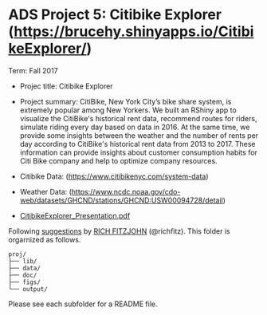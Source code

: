 # ADS Project 5: Citibike Explorer (https://brucehy.shinyapps.io/CitibikeExplorer/)

Term: Fall 2017

+ Projec title: Citibike Explorer 

+ Project summary: CitiBike, New York City’s bike share system, is extremely popular among New Yorkers. We built an RShiny app to visualize the CitiBike's historical rent data, recommend routes for riders, simulate riding every day based on data in 2016. At the same time, we provide some insights between the weather and the number of rents per day according to CitiBike's historical rent data from 2013 to 2017. These information can provide insights about customer consumption habits for Citi Bike company and help to optimize company resources.

+ Citibike Data: (https://www.citibikenyc.com/system-data)
+ Weather Data: (https://www.ncdc.noaa.gov/cdo-web/datasets/GHCND/stations/GHCND:USW00094728/detail)
+ [CitibikeExplorer_Presentation.pdf](CitibikeExplorer_Presentation.pdf)
	
Following [suggestions](http://nicercode.github.io/blog/2013-04-05-projects/) by [RICH FITZJOHN](http://nicercode.github.io/about/#Team) (@richfitz). This folder is orgarnized as follows.

```
proj/
├── lib/
├── data/
├── doc/
├── figs/
└── output/
```

Please see each subfolder for a README file.
